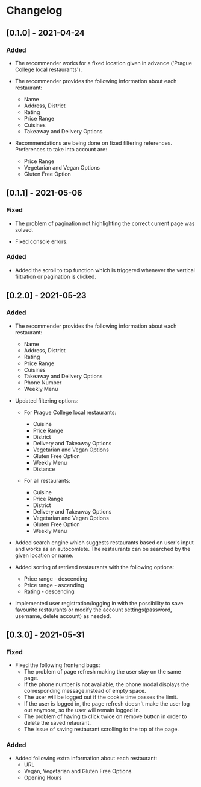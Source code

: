 # Changelog

## [0.1.0] - 2021-04-24

### Added

* The recommender works for a fixed location
given in advance ('Prague College local restaurants').

* The recommender provides the following
information about each restaurant:
    * Name
    * Address, District
    * Rating
    * Price Range
    * Cuisines
    * Takeaway and Delivery Options

* Recommendations are being done on fixed filtering references.
Preferences to take into account are:
    * Price Range
    * Vegetarian and Vegan Options
    * Gluten Free Option

## [0.1.1] - 2021-05-06

### Fixed

* The problem of pagination not highlighting the
correct current page was solved.

* Fixed console errors.

### Added

* Added the scroll to top function which is triggered
whenever the vertical filtration or pagination is clicked.

## [0.2.0] - 2021-05-23

### Added

* The recommender provides the following
information about each restaurant:
    * Name
    * Address, District
    * Rating
    * Price Range
    * Cuisines
    * Takeaway and Delivery Options
    * Phone Number
    * Weekly Menu

* Updated filtering options:

    * For Prague College local restaurants:
        * Cuisine
        * Price Range
        * District
        * Delivery and Takeaway Options
        * Vegetarian and Vegan Options
        * Gluten Free Option
        * Weekly Menu
        * Distance

    * For all restaurants:
        * Cuisine
        * Price Range
        * District
        * Delivery and Takeaway Options
        * Vegetarian and Vegan Options
        * Gluten Free Option
        * Weekly Menu

 * Added search engine which suggests restaurants
  based on user's input and works as an autocomlete.
  The restaurants can be searched by the given location or name.

* Added sorting of retrived restaurants with the following options:
    * Price range - descending
    * Price range - ascending
    * Rating - descending

* Implemented user registration/logging in with the
 possibility to save favourite restaurants or modify
 the account settings(password, username, delete account) as needed.

## [0.3.0] - 2021-05-31

### Fixed
* Fixed the following frontend bugs:
    * The problem of page refresh making the user stay on the same page.
    * If the phone number is not available, the phone modal
     displays the corresponding message,instead of empty space.
    * The user will be logged out if the cookie time passes the limit.
    * If the user is logged in, the page refresh doesn't make
    the user log out anymore, so the user will remain logged in.
    * The problem of having to click twice on remove
     button in order to delete the saved retaurant.
    * The issue of saving restaurant scrolling to the top of the page.

### Added

* Added following extra information about each restaurant:
    * URL
    * Vegan, Vegetarian and Gluten Free Options
    * Opening Hours